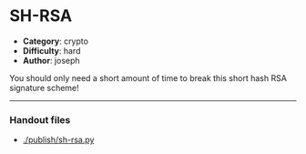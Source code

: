 SH-RSA
======================

- **Category**: crypto
- **Difficulty**: hard
- **Author**: joseph

You should only need a short amount of time to break this short hash RSA signature scheme!

---

### Handout files

- [./publish/sh-rsa.py](./publish/sh-rsa.py)
